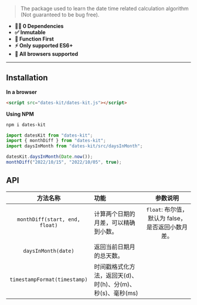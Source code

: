 > The package used to learn the date time related calculation algorithm (Not guaranteed to be bug free).

* **💪🏻 0 Dependencies**
* **✅ Inmutable**
* **🎯 Function First**
* **⚡️ Only supported ES6+**
* **🎉 All browsers supported**

---

## Installation

**In a browser**

```html
<script src="dates-kit/dates-kit.js"></script>
```

**Using NPM**

```bash
npm i dates-kit
```

```js
import datesKit from "dates-kit";
import { monthDiff } from "dates-kit";
import daysInMonth from "dates-kit/src/daysInMonth";

datesKit.daysInMonth(Date.now());
monthDiff("2022/10/15", "2022/10/05", true);
```

## API

| 方法名称 | 功能 | 参数说明 | 
| :-: | :- | :-: | 
| `monthDiff(start, end, float)` | 计算两个日期的月差，可以精确到小数。 | `float`: 布尔值，默认为 false，是否返回小数月差。 |
| `daysInMonth(date)` | 返回当前日期月的总天数。 | | |
| `timestampFormat(timestamp)` | 时间戳格式化方法，返回天(d)、时(h)、分(m)、秒(s)、毫秒(ms) | | |